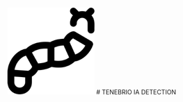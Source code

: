 <p align="center">
<img src="/misc/caterpillar.png" alt="Tenebrio IA" class="center" style="height: 200px; width:200px;"/>
# TENEBRIO IA DETECTION
</p>
